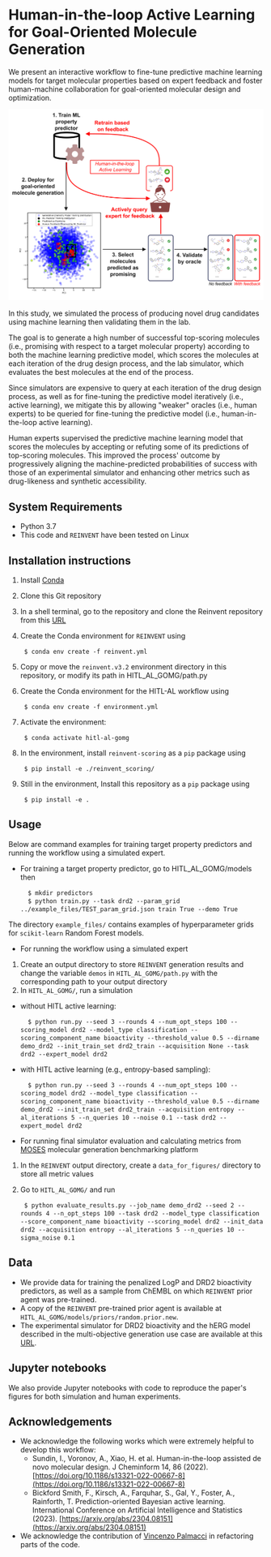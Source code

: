 Human-in-the-loop Active Learning for Goal-Oriented Molecule Generation
=================================================================================================================

We present an interactive workflow to fine-tune predictive machine learning models for target molecular properties based on expert feedback and foster human-machine collaboration for goal-oriented molecular design and optimization.

![Overview of the human-in-the-loop active learning workflow to fine-tune molecular property predictors for goal-oriented molecule generation.](figures/graphical-abstract.png)

In this study, we simulated the process of producing novel drug candidates using machine learning then validating them in the lab.

The goal is to generate a high number of successful top-scoring molecules (i.e., promising with respect to a target molecular property) according to both the machine learning predictive model, which scores the molecules at each iteration of the drug design process, and the lab simulator, which evaluates the best molecules at the end of the process.

Since simulators are expensive to query at each iteration of the drug design process, as well as for fine-tuning the predictive model iteratively (i.e., active learning), we mitigate this by allowing "weaker" oracles (i.e., human experts) to be queried for fine-tuning the predictive model (i.e., human-in-the-loop active learning).

Human experts supervised the predictive machine learning model that scores the molecules by accepting or refuting some of its predictions of top-scoring molecules. This improved the process' outcome by progressively aligning the machine-predicted probabilities of success with those of an experimental simulator and enhancing other metrics such as drug-likeness and synthetic accessibility.

System Requirements
-------------
- Python 3.7
- This code and `REINVENT` have been tested on Linux

Installation instructions
-------------
1. Install [Conda](https://conda.io/projects/conda/en/latest/index.html)
2. Clone this Git repository
3. In a shell terminal, go to the repository and clone the Reinvent repository from this [URL](https://github.com/MolecularAI/Reinvent)
4. Create the Conda environment for `REINVENT` using
   
        $ conda env create -f reinvent.yml

5. Copy or move the `reinvent.v3.2` environment directory in this repository, or modify its path in HITL_AL_GOMG/path.py

6. Create the Conda environment for the HITL-AL workflow using
   
        $ conda env create -f environment.yml

7. Activate the environment:
   
        $ conda activate hitl-al-gomg

8. In the environment, install `reinvent-scoring` as a `pip` package using

        $ pip install -e ./reinvent_scoring/

9. Still in the environment, Install this repository as a `pip` package using

        $ pip install -e .

Usage
-------------
Below are command examples for training target property predictors and running the workflow using a simulated expert.

* For training a target property predictor, go to HITL_AL_GOMG/models then

        $ mkdir predictors
        $ python train.py --task drd2 --param_grid ../example_files/TEST_param_grid.json train True --demo True

The directory `example_files/` contains examples of hyperparameter grids for `scikit-learn` Random Forest models.

* For running the workflow using a simulated expert

1. Create an output directory to store `REINVENT` generation results and change the variable `demos` in `HITL_AL_GOMG/path.py` with the corresponding path to your output directory
2. In `HITL_AL_GOMG/`, run a simulation
- without HITL active learning:

        $ python run.py --seed 3 --rounds 4 --num_opt_steps 100 --scoring_model drd2 --model_type classification --scoring_component_name bioactivity --threshold_value 0.5 --dirname demo_drd2 --init_train_set drd2_train --acquisition None --task drd2 --expert_model drd2

- with HITL active learning (e.g., entropy-based sampling):

        $ python run.py --seed 3 --rounds 4 --num_opt_steps 100 --scoring_model drd2 --model_type classification --scoring_component_name bioactivity --threshold_value 0.5 --dirname demo_drd2 --init_train_set drd2_train --acquisition entropy --al_iterations 5 --n_queries 10 --noise 0.1 --task drd2 --expert_model drd2

* For running final simulator evaluation and calculating metrics from [MOSES](https://github.com/molecularsets/moses) molecular generation benchmarking platform

1. In the `REINVENT` output directory, create a `data_for_figures/` directory to store all metric values
2. Go to `HITL_AL_GOMG/` and run

        $ python evaluate_results.py --job_name demo_drd2 --seed 2 --rounds 4 --n_opt_steps 100 --task drd2 --model_type classification --score_component_name bioactivity --scoring_model drd2 --init_data drd2 --acquisition entropy --al_iterations 5 --n_queries 10 --sigma_noise 0.1

Data
-------------
- We provide data for training the penalized LogP and DRD2 bioactivity predictors, as well as a sample from ChEMBL on which `REINVENT` prior agent was pre-trained.
- A copy of the `REINVENT` pre-trained prior agent is available at `HITL_AL_GOMG/models/priors/random.prior.new`.
- The experimental simulator for DRD2 bioactivity and the hERG model described in the multi-objective generation use case are available at this [URL](https://huggingface.co/yasminenahal/hitl-al-gomg-simulators/tree/main).
  
Jupyter notebooks
-------------
We also provide Jupyter notebooks with code to reproduce the paper's figures for both simulation and human experiments.

Acknowledgements
-------------
- We acknowledge the following works which were extremely helpful to develop this workflow:
  * Sundin, I., Voronov, A., Xiao, H. et al. Human-in-the-loop assisted de novo molecular design. J Cheminform 14, 86 (2022). [https://doi.org/10.1186/s13321-022-00667-8](https://doi.org/10.1186/s13321-022-00667-8)
  * Bickford Smith, F., Kirsch, A., Farquhar, S., Gal, Y., Foster, A., Rainforth, T. Prediction-oriented Bayesian active learning. International Conference on Artificial Intelligence and Statistics (2023). [https://arxiv.org/abs/2304.08151](https://arxiv.org/abs/2304.08151)
- We acknowledge the contribution of [Vincenzo Palmacci](https://github.com/vincenzo-palmacci) in refactoring parts of the code.
